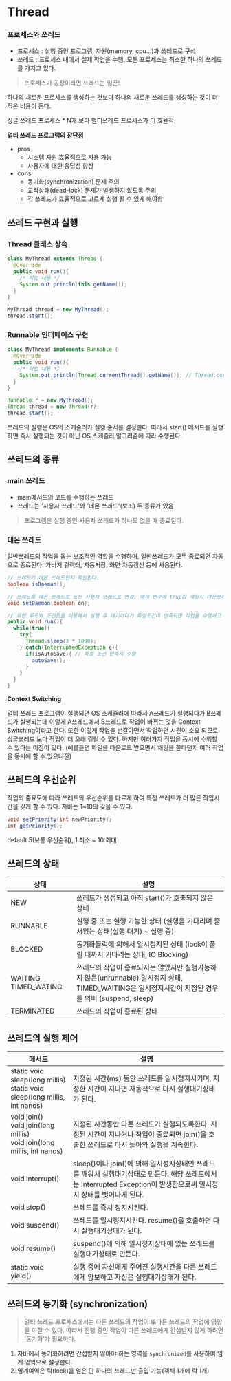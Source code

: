 # Thread

### 프로세스와 쓰레드

- 프로세스 : 실행 중인 프로그램, 자원(memory, cpu...)과 쓰레드로 구성
- 쓰레드 : 프로세스 내에서 실제 작업을 수행, 모든 프로세스는 최소한 하나의 쓰레드를 가지고 있다.

> 프로세스가 공장이라면 쓰레드는 일꾼!

하나의 새로운 프로세스를 생성하는 것보다 하나의 새로운 쓰레드를 생성하는 것이 더 적은 비용이 든다.<br/>

싱글 쓰레드 프로세스 * N개 보다 멀티쓰레드 프로세스가 더 효율적<br/>

**멀티 쓰레드 프로그램의 장단점**

- pros
  - 시스템 자원 효율적으로 사용 가능
  - 사용자에 대한 응답성 향상
- cons
  - 동기화(synchronization) 문제 주의
  - 교착상태(dead-lock) 문제가 발생하지 않도록 주의
  - 각 쓰레드가 효율적으로 고르게 실행 될 수 있게 해야함

## 쓰레드 구현과 실행

### Thread 클래스 상속

```java
class MyThread extends Thread {
  @Override
  public void run(){
    /* 작업 내용 */
    System.out.println(this.getName());
  }
}

MyThread thread = new MyThread();
thread.start();
```

### Runnable 인터페이스 구현

```java
class MyThread implements Runnable {
  @Override
  public void run(){
    /* 작업 내용 */
    System.out.println(Thread.currentThread().getName()); // Thread.currentThread() - 현재 실행중인 Thread를 반환한다.
  }
}

Runnable r = new MyThread();
Thread thread = new Thread(r);
thread.start();
```

쓰레드의 실행은 OS의 스케쥴러가 실행 순서를 결정한다. 따라서 start() 메서드를 실행하면 즉시 실행되는 것이 아닌 OS 스케쥴러 알고리즘에 따라 수행된다.

## 쓰레드의 종류

### main 쓰레드

- main메서드의 코드를 수행하는 쓰레드
- 쓰레드는 '사용자 쓰레드'와 '데몬 쓰레드'(보조) 두 종류가 있음

> 프로그램은 실행 중인 사용자 쓰레드가 하나도 없을 때 종료된다.

### 데몬 쓰레드

일반쓰레드의 작업을 돕는 보조적인 역할을 수행하며, 일반쓰레드가 모두 종료되면 자동으로 종료된다. 가비지 컬렉터, 자동저장, 화면 자동갱신 등에 사용된다.

```java
// 쓰레드가 데몬 쓰레드인지 확인한다.
boolean isDaemon();

// 쓰레드를 데몬 쓰레드로 또는 사용자 쓰레드로 변경, 매개 변수에 true값 세팅시 데몬쓰레드가 된다. - 반드시 start() 호출 전에 실행되어야 함
void setDaemon(boolean on);
```

```java
// 무한 루프와 조건문을 이용해서 실행 후 대기하다가 특정조건이 만족되면 작업을 수행하고 다시 대기하는 방식
public void run(){
  while(true){
    try{
      Thread.sleep(3 * 1000);
    } catch(InterruptedException e){
      if(isAutoSave){ // 특정 조건 만족시 수행
        autoSave();
      }
    }
  }
}
```

**Context Switching**<br/>

멀티 쓰레드 프로그램이 실행되면 OS 스케쥴러에 따라서 A쓰레드가 실행되다가 B쓰레드가 실행되는데 이렇게 A쓰레드에서 B쓰레드로 작업이 바뀌는 것을 Context Switching이라고 한다. 또한 이렇게 작업을 번갈아면서 작업하면 시간이 소요 되므로 싱글쓰레드 보다 작업이 더 오래 걸릴 수 있다. 하지만 여러가지 작업을 동시에 수행할 수 있다는 이점이 있다. (예를들면 파일을 다운로드 받으면서 채팅을 한다던지 여러 작업을 동시에 할 수 있으니깐)

## 쓰레드의 우선순위

작업의 중요도에 따라 쓰레드의 우선순위를 다르게 하여 특정 쓰레드가 더 많은 작업시간을 갖게 할 수 있다. 자바는 1~10의 갖을 수 있다.

```java
void setPriority(int newPriority);
int getPriority();
```

default 5(보통 우선순위), 1 최소 ~ 10 최대

## 쓰레드의 상태

| 상태                  | 설명                                                         |
| --------------------- | ------------------------------------------------------------ |
| NEW                   | 쓰레드가 생성되고 아직 start()가 호출되지 않은 상태          |
| RUNNABLE              | 실행 중 또는 실행 가능한 상태 (실행을 기다리며 줄 서있는 상태(실행 대기) ~ 실행 중) |
| BLOCKED               | 동기화블럭에 의해서 일시정지된 상태 (lock이 풀릴 때까지 기다리는 상태, IO Blocking) |
| WAITING, TIMED_WATING | 쓰레드의 작업이 종료되지는 않았지만 실행가능하지 않은(unrunnable) 일시정지 상태, TIMED_WAITING은 일시정지시간이 지정된 경우를 의미 (suspend, sleep) |
| TERMINATED            | 쓰레드의 작업이 종료된 상태                                  |

## 쓰레드의 실행 제어

| 메서드                                                       | 설명                                                         |
| ------------------------------------------------------------ | ------------------------------------------------------------ |
| static void sleep(long millis)<br/>static void sleep(long millis, int nanos) | 지정된 시간(ms) 동안 쓰레드를 일시정지시키며, 지정한 시간이 지나면 자동적으로 다시 실행대기상태가 된다. |
| void join()<br/>void join(long millis)<br/>void join(long millis, int nanos) | 지정된 시간동안 다른 쓰레드가 실행되도록한다. 지정된 시간이 지나거나 작업이 종료되면 join()을 호출한 쓰레드로 다시 돌아와 실행을 계속한다. |
| void interrupt()                                             | sleep()이나 join()에 의해 일시정지상태인 쓰레드를 깨워서 실행대기상태로 만든다. 해당 쓰레드에서는 Interrupted Exception이 발생함으로써 일시정지 상태를 벗어나게 된다. |
| void stop()                                                  | 쓰레드를 즉시 정지시킨다.                                    |
| void suspend()                                               | 쓰레드를 일시정지시킨다. resume()을 호출하면 다시 실행대기상태가 된다. |
| void resume()                                                | suspend()에 의해 일시정지상태에 있는 쓰레드를 실행대기상태로 만든다. |
| static void yield()                                          | 실행 중에 자신에게 주어진 실행시간을 다른 쓰레드에게 양보하고 자신은 실행대기상태가 된다. |

## 쓰레드의 동기화 (synchronization)

> 멀티 쓰레드 프로세스에서는 다른 쓰레드의 작업이 또다른 쓰레드의 작업에 영향을 미칠 수 있다. 따라서 진행 중인 작업이 다른 쓰레드에게 간섭받지 않게 하려면 '동기화'가 필요하다.

1. 자바에서 동기화하려면 간섭받지 않아야 하는 영역을 `synchronized`를 사용하여 임계 영역으로 설정한다.
2. 임계여역은 락(lock)을 얻은 단 하나의 쓰레드만 출입 가능(객체 1개에 락 1개)